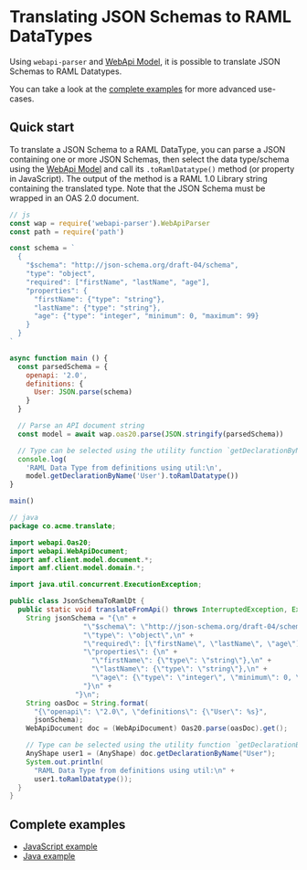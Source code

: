 ---
---

# Translating JSON Schemas to RAML DataTypes
Using `webapi-parser` and [WebApi Model](https://raml-org.github.io/webapi-parser/js/classes/webapibaseunit.html), it is possible to translate JSON Schemas to RAML Datatypes.

You can take a look at the [complete examples](#complete-examples) for more advanced use-cases.

## Quick start
To translate a JSON Schema to a RAML DataType, you can parse a JSON containing one or more JSON Schemas, then select the data type/schema using the [WebApi Model](https://raml-org.github.io/webapi-parser/js/classes/webapibaseunit.html) and call its `.toRamlDatatype()` method (or property in JavaScript). The output of the method is a RAML 1.0 Library string containing the translated type. Note that the JSON Schema must be wrapped in an OAS 2.0 document.

```js
// js
const wap = require('webapi-parser').WebApiParser
const path = require('path')

const schema = `
  {
    "$schema": "http://json-schema.org/draft-04/schema",
    "type": "object",
    "required": ["firstName", "lastName", "age"],
    "properties": {
      "firstName": {"type": "string"},
      "lastName": {"type": "string"},
      "age": {"type": "integer", "minimum": 0, "maximum": 99}
    }
  }
`

async function main () {
  const parsedSchema = {
    openapi: '2.0',
    definitions: {
      User: JSON.parse(schema)
    }
  }

  // Parse an API document string
  const model = await wap.oas20.parse(JSON.stringify(parsedSchema))

  // Type can be selected using the utility function `getDeclarationByName()`
  console.log(
    'RAML Data Type from definitions using util:\n',
    model.getDeclarationByName('User').toRamlDatatype())
}

main()
```

```java
// java
package co.acme.translate;

import webapi.Oas20;
import webapi.WebApiDocument;
import amf.client.model.document.*;
import amf.client.model.domain.*;

import java.util.concurrent.ExecutionException;

public class JsonSchemaToRamlDt {
  public static void translateFromApi() throws InterruptedException, ExecutionException {
    String jsonSchema = "{\n" +
                  "\"$schema\": \"http://json-schema.org/draft-04/schema\",\n" +
                  "\"type\": \"object\",\n" +
                  "\"required\": [\"firstName\", \"lastName\", \"age\"],\n" +
                  "\"properties\": {\n" +
                    "\"firstName\": {\"type\": \"string\"},\n" +
                    "\"lastName\": {\"type\": \"string\"},\n" +
                    "\"age\": {\"type\": \"integer\", \"minimum\": 0, \"maximum\": 99}\n" +
                  "}\n" +
                "}\n";
    String oasDoc = String.format(
      "{\"openapi\": \"2.0\", \"definitions\": {\"User\": %s}",
      jsonSchema);
    WebApiDocument doc = (WebApiDocument) Oas20.parse(oasDoc).get();

    // Type can be selected using the utility function `getDeclarationByName()`
    AnyShape user1 = (AnyShape) doc.getDeclarationByName("User");
    System.out.println(
      "RAML Data Type from definitions using util:\n" +
      user1.toRamlDatatype());
  }
}
```

## Complete examples
* [JavaScript example](https://github.com/raml-org/webapi-parser/blob/master/examples/js/jsonschema-ramldt.js)
* [Java example](https://github.com/raml-org/webapi-parser/blob/master/examples/java/src/main/java/co/acme/translate/JsonSchemaToRamlDt.java)
